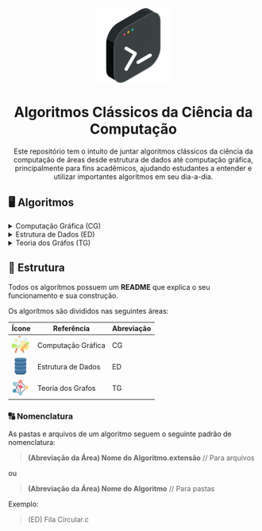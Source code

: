 <center>
    <img src="./README%20Files/coding.png" width="150">
    <h1>Algoritmos Clássicos da Ciência da Computação</h1>
    Este repositório tem o intuito de juntar algoritmos clássicos da ciência da computação de áreas desde estrutura de dados até computação gráfica, principalmente para fins acadêmicos, ajudando estudantes a entender e utilizar importantes algorítmos em seu dia-a-dia.
</center>

## 🖥️ Algoritmos

<details>
    <summary>Computação Gráfica (CG)</summary>
</details>

<details>
    <summary>Estrutura de Dados (ED)</summary>
</details>

<details>
<summary>Teoria dos Gráfos (TG)</summary>
</details>

## 🧱 Estrutura
Todos os algorítmos possuem um **README** que explica o seu funcionamento e sua construção.

Os algorítmos são divididos nas seguintes áreas:

| Ícone                                                          | Referência         | Abreviação |
| -------------------------------------------------------------- | ------------------ | ---------- |
| <img src="./README%20Files/computacao-grafica.png" width="35"> | Computação Gráfica | CG         |
| <img src="./README%20Files/estrutura-de-dados.png" width="35"> | Estrutura de Dados | ED         |
| <img src="./README%20Files/teoria-dos-grafos.png" width="35">  | Teoria dos Grafos  | TG         |

### 🔠 Nomenclatura

As pastas e arquivos de um algoritmo seguem o seguinte padrão de nomenclatura:

> **(Abreviação da Área) Nome do Algoritmo.extensão** // Para arquivos

ou

> **(Abreviação da Área) Nome do Algoritmo** // Para pastas

Exemplo:

> (ED) Fila Circular.c